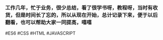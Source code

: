 ### 工作几年，忙于业务，很少总结，看了很学书呀，教程呀，当时有收货，但是时间长了忘的，所以从现在开始，总计记录下来，便于以后翻看，也可以帮助大家一同提高，嘻嘻
#ES6
#CSS
#HTML
#JAVASCRIPT


